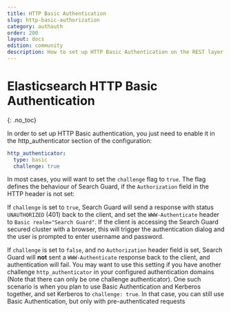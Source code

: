 ```yaml
---
title: HTTP Basic Authentication
slug: http-basic-authorization
category: authauth
order: 200
layout: docs
edition: community
description: How to set up HTTP Basic Authentication on the REST layer of Elasticsearch with Search Guard.
---
```

<!---
Copyright 2020 floragunn GmbH
-->

# Elasticsearch HTTP Basic Authentication
{: .no_toc}

In order to set up HTTP Basic authentication, you just need to enable it in the http_authenticator section of the configuration:

```yaml
http_authenticator:
  type: basic
  challenge: true
```

In most cases, you will want to set the `challenge` flag to `true`. The flag defines the behaviour of Search Guard, if the `Authorization` field in the HTTP header is not set:

If `challenge` is set to `true`, Search Guard will send a response with status `UNAUTHORIZED` (401) back to the client, and set the `WWW-Authenticate` header to `Basic realm="Search Guard"`. If the client is accessing the Search Guard secured cluster with a browser, this will trigger the authentication dialog and the user is prompted to enter username and password.

If `challenge` is set to `false`, and no `Authorization` header field is set, Search Guard will **not** sent a `WWW-Authenticate` response back to the client, and authentication will fail. You may want to use this setting if you have another challenge `http_authenticator` in your configured authentication domains (Note that there can only be one challenge authenticator).  One such scenario is when you plan to use Basic Authentication and Kerberos together, and set Kerberos to `challenge: true`. In that case, you can still use Basic Authentication, but only with pre-authenticated requests